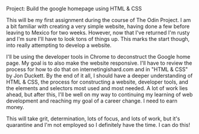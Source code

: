 Project:
  Build the google homepage using HTML & CSS

This will be my first assignment during the course of The Odin Project. I am a bit familiar with creating a very simple website, having done a few before leaving to Mexico for two weeks. However, now that I've returned I'm rusty and I'm sure I'll have to look tons of things up. This marks the start though, into really attempting to develop a website.

I'll be using the developer tools in Chrome to deconstruct the Google home page. My goal is to also make the website responsive. I'll have to review the process for how to do that on internetingishard.com and in "HTML & CSS" by Jon Duckett. By the end of it all, I should have a deeper understanding of HTML & CSS, the process for constructing a website, developer tools, and the elements and selectors most used and most needed. A lot of work lies ahead, but after this, I'll be well on my way to continuing my learning of web development and reaching my goal of a career change. I need to earn money.

This will take grit, determination, lots of focus, and lots of work, but it's quarantine and I'm not employed so I definitely have the time. I can do this!
